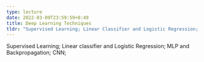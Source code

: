 ```yaml
---
type: lecture
date: 2022-03-09T23:59:59+8:49
title: Deep Learning Techniques
tldr: "Supervised Learning; Linear Classifier and Logistic Regression; MLP and Backpropagation; CNN"
---
```

Supervised Learning; Linear classifier and Logistic Regression; MLP and Backpropagation; CNN;

